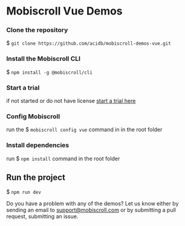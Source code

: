 # Mobiscroll Vue Demos

### Clone the repository

$ ```git clone https://github.com/acidb/mobiscroll-demos-vue.git```

### Install the Mobiscroll CLI

$ ```npm install -g @mobiscroll/cli```

### Start a trial

if not started or do not have license [start a trial here](https://mobiscroll.com/starttrial)

### Config Mobiscroll

run the $ ```mobiscroll config vue``` command in in the root folder

### Install dependencies

run $ ```npm install``` command in the root folder
  
## Run the project

$ ```npm run dev```

Do you have a problem with any of the demos? Let us know either by sending an email to support@mobiscroll.com or by submitting a pull request, submitting an issue.
